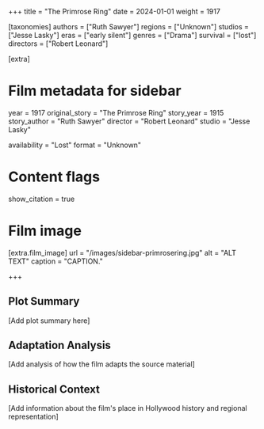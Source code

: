 +++
title = "The Primrose Ring"
date = 2024-01-01
weight = 1917

[taxonomies]
authors = ["Ruth Sawyer"]
regions = ["Unknown"]
studios = ["Jesse Lasky"]
eras = ["early silent"]
genres = ["Drama"]
survival = ["lost"]
directors = ["Robert Leonard"]

[extra]
# Film metadata for sidebar
year = 1917
original_story = "The Primrose Ring"
story_year = 1915
story_author = "Ruth Sawyer"
director = "Robert Leonard"
studio = "Jesse Lasky"

availability = "Lost"
format = "Unknown"

# Content flags
show_citation = true

# Film image
[extra.film_image]
url = "/images/sidebar-primrosering.jpg"
alt = "ALT TEXT"
caption = "CAPTION."

+++

## Plot Summary

[Add plot summary here]

## Adaptation Analysis

[Add analysis of how the film adapts the source material]

## Historical Context

[Add information about the film's place in Hollywood history and regional representation]
